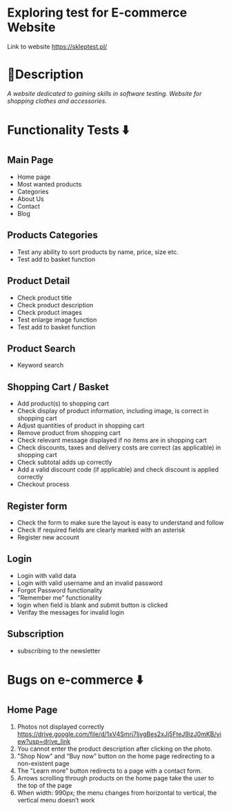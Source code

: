 # Exploring test for E-commerce Website
Link to website https://skleptest.pl/

# 📝Description
*A website dedicated to gaining skills in software testing.
Website for shopping clothes and accessories.*

# Functionality Tests ⬇️

## Main Page ##
  - Home page
  - Most wanted products
  - Categories
  - About Us
  - Contact
  - Blog

## Products Categories ##
  - Test any ability to sort products by name, price, size etc.
  - Test add to basket function

## Product Detail ##
  - Check product title
  - Check product description
  - Check product images
  - Test enlarge image function
  - Test add to basket function

## Product Search ##
  - Keyword search

## Shopping Cart / Basket ##
  - Add product(s) to shopping cart
  - Check display of product information, including
image, is correct in shopping cart
  - Adjust quantities of product in shopping cart
  - Remove product from shopping cart
  - Check relevant message displayed if no items
are in shopping cart
  - Check discounts, taxes and delivery costs are
correct (as applicable) in shopping cart
  - Check subtotal adds up correctly
  - Add a valid discount code (if applicable) and
check discount is applied correctly
  - Checkout process

## Register form ##
  - Check the form to make sure the layout is easy
to understand and follow
  - Check If required fields are clearly marked with an asterisk
  - Register new account
    
    


## Login ##
  - Login with valid data
  - Login with valid username and an invalid password
  - Forgot Password functionality
  - "Remember me" functionality
  - login when field is blank and submit button is clicked
  - Verifay the messages for invalid login

## Subscription ##
  - subscribing to the newsletter


# Bugs on e-commerce ⬇️
## Home Page ##
1. Photos not displayed correctly https://drive.google.com/file/d/1xV4Smrj7ljvgBes2xJj5FteJ9izJ0mKB/view?usp=drive_link
2. You cannot enter the product description after clicking on the photo.
3. "Shop Now" and “Buy now” button on the home page redirecting to a non-existent page
4. The "Learn more" button redirects to a page with a contact form.
5. Arrows scrolling through products on the home page take the user to the top of the page
6. When width: 990px; the menu changes from horizontal to vertical, the vertical menu doesn’t work
